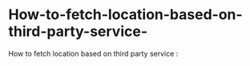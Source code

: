 # How-to-fetch-location-based-on-third-party-service-
How to fetch location based on third party service :
